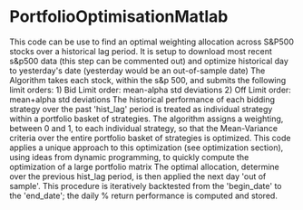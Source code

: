 # PortfolioOptimisationMatlab
This code can be use to find an optimal weighting allocation across S&amp;P500 stocks over a historical lag period. It is setup to download most recent s&amp;p500 data (this step can be commented out) and optimize historical day to yesterday's date (yesterday would be an out-of-sample date)  The Algorithm takes each stock, within the s&amp;p 500, and submits the following limit orders: 1) Bid Limit order: mean-alpha std deviations 2) Off Limit order: mean+alpha std deviations The historical performance of each bidding strategy over the past 'hist_lag' period is treated as individual strategy within a portfolio basket of strategies.  The algorithm assigns a weighting, between 0 and 1, to each individual strategy, so that the Mean-Variance criteria over the entire portfolio basket of strategies is optimized.  This code applies a unique approach to this optimization (see optimization section), using ideas from dynamic programming, to quickly compute the optimization of a large portfolio matrix  The optimal allocation, determine over the previous hist_lag period, is then applied the next day 'out of sample'.  This procedure is iteratively backtested from the 'begin_date' to the 'end_date'; the daily % return performance is computed and stored.
